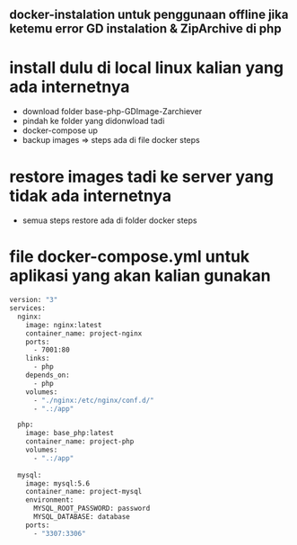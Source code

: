 ## docker-instalation untuk penggunaan offline jika ketemu error GD instalation & ZipArchive di php

# install dulu di local linux kalian yang ada internetnya
- download folder base-php-GDImage-Zarchiever 
- pindah ke folder yang didonwload tadi 
- docker-compose up 
- backup images => steps ada di file docker steps

# restore images tadi ke server yang tidak ada internetnya
- semua steps restore ada di folder docker steps

# file docker-compose.yml untuk aplikasi yang akan kalian gunakan
```sh
version: "3"
services:
  nginx: 
    image: nginx:latest
    container_name: project-nginx
    ports:
      - 7001:80
    links:
      - php
    depends_on:
      - php
    volumes:
      - "./nginx:/etc/nginx/conf.d/"
      - ".:/app"

  php:
    image: base_php:latest
    container_name: project-php
    volumes:
      - ".:/app"
  
  mysql:
    image: mysql:5.6
    container_name: project-mysql
    environment:
      MYSQL_ROOT_PASSWORD: password
      MYSQL_DATABASE: database
    ports:
      - "3307:3306"
```





